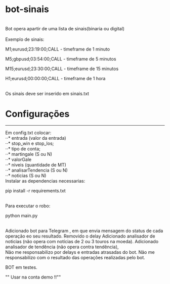 # bot-sinais
<br>
Bot opera apartir de uma lista de sinais(binaria ou digital) <br>
<br>
Exemplo de sinais:<br>
  <p>M1;eurusd;23:19:00;CALL - timeframe de 1 minuto</p>
  <p>M5;gbpusd;03:54:00;CALL - timeframe de 5 minutos</p>
  <p>M15;eurusd;23:30:00;CALL - timeframe de 15 minutos</p>
  <p>H1;eurusd;00:00:00;CALL - timeframe de 1 hora</p>
<br>
Os sinais deve ser inserido em sinais.txt <br>

# Configurações
------

Em config.txt colocar:
<br> 
  ⋅⋅* entrada (valor da entrada)
  <br> 
  ⋅⋅* stop_win e stop_los;
  <br> 
  ⋅⋅* tipo de conta;
  <br> 
  ⋅⋅* martingale (S ou N)
  <br> 
  ⋅⋅* valorGale
  <br> 
  ⋅⋅* niveis (quantidade de MT)
  <br> 
  ⋅⋅* analisarTendencia (S ou N)
  <br> 
  ⋅⋅* noticias (S ou N)
<br> 
Instalar as dependencias necessarias:<br>
<p>pip install -r requirements.txt<p>
<br>
Para executar o robo: <br>
<p> python main.py </p>
<br>
Adicionado bot para Telegram , em que envia mensagem do status de cada operação eo seu resultado.
Removido o delay
Adicionado analisador de noticias (não opera com notícias de 2 ou 3 touros na moeda).
Adicionado analisador de tendência (não opera contra tendência),
<br>
Não me responsabilizo por delays e entradas atrasadas do bot.
Não me responsabilizo com o resultado das operações realizadas pelo bot.

BOT em testes.

"" Usar na conta demo !!""